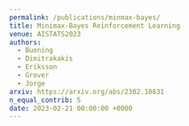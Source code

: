 ```yaml
---
permalink: /publications/minmax-bayes/
title: Minimax-Bayes Reinforcement Learning
venue: AISTATS2023
authors:
  - Buening
  - Dimitrakakis
  - Eriksson
  - Grover
  - Jorge
arxiv: https://arxiv.org/abs/2302.10831
n_equal_contrib: 5
date: 2023-02-21 00:00:00 +0000
---
```

